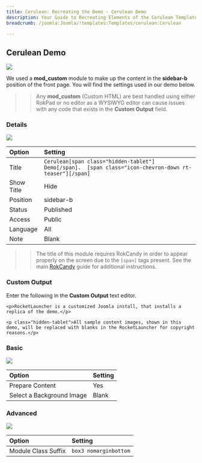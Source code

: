 ```yaml
---
title: Cerulean: Recreating the Demo - Cerulean Demo
description: Your Guide to Recreating Elements of the Cerulean Template for Joomla
breadcrumb: /joomla:Joomla/!templates:Templates/cerulean:Cerulean

---
```


Cerulean Demo
-----
![][demo]

We used a **mod_custom** module to make up the content in the **sidebar-b** position of the front page. You will find the settings used in our demo below.

>> Any **mod_custom** (Custom HTML) are best handled using either RokPad or no editor as a WYSIWYG editor can cause issues with any code that exists in the **Custom Output** field.

### Details
![][demo2]

| Option     | Setting                                                                                                |  
| :--------- | :----------------------------------------------------------------------------------------------------- |  
| Title      | `Cerulean[span class="hidden-tablet"] Demo[/span].  [span class="icon-chevron-down rt-teaser"][/span]` |  
| Show Title | Hide                                                                                                   |  
| Position   | sidebar-b                                                                                              |  
| Status     | Published                                                                                              |  
| Access     | Public                                                                                                 |  
| Language   | All                                                                                                    |  
| Note       | Blank                                                                                                  |  

>> The title of this module requires RokCandy in order to appear properly on the screen due to the `[span]` tags present. See the main [RokCandy](../../extensions/rokcandy/rokcandy_use.md#rokcandy-use-in-rockettheme-template-demos) guide for additional instructions.

### Custom Output
Enter the following in the **Custom Output** text editor.

~~~
<p>RocketLauncher is a customized Joomla install, that installs a replica of the demo.</p>

<p class="hidden-tablet">All sample content images, shown in this demo, will be replaced with blanks in the RocketLauncher for copyright reasons.</p>
~~~

### Basic
![][demo3]

| Option                    | Setting |  
| :------------------------ | :------ |  
| Prepare Content           | Yes     |  
| Select a Background Image | Blank   |

### Advanced
![][demo4]

| Option              | Setting               |  
| :------------------ | :-------------------- |  
| Module Class Suffix | `box3 nomarginbottom` |  

[demo]: assets/demo_5.jpeg
[demo2]: assets/cdemo_1.jpeg
[demo3]: assets/cdemo_2.jpeg
[demo4]: assets/cdemo_3.jpeg
